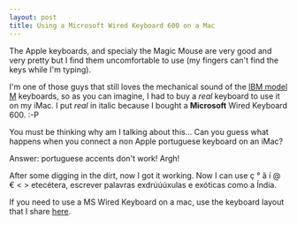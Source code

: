 ```yaml
---
layout: post
title: Using a Microsoft Wired Keyboard 600 on a Mac
---
```


The Apple keyboards, and specialy the Magic Mouse are very good and very pretty but I find them uncomfortable to use (my fingers can't find the keys while I'm typing).

I'm one of those guys that still loves the mechanical sound of the [IBM model M] keyboards, so as you can imagine, I had to buy a *real* keyboard to use it on my iMac. I put *real* in italic because I bought a **Microsoft** Wired Keyboard 600. :-P

You must be thinking why am I talking about this... Can you guess what happens when you connect a non Apple portuguese keyboard on an iMac?

Answer: portuguese accents don't work! Argh!

After some digging in the dirt, now I got it working. Now I can use ç ° ã í @ €  < > etecétera, escrever palavras exdrúúúxulas e exóticas como a Índia.

If you need to use a MS Wired Keyboard on a mac, use the keyboard layout that I share [here].

[here]: <https://github.com/bitfhacker/ms-wired-keyboard-600>
[IBM model M]: <https://en.wikipedia.org/wiki/Model_M_keyboard>
